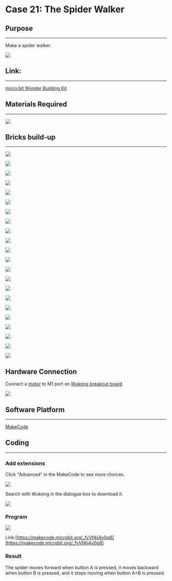 ﻿# Case 21: The Spider Walker

## Purpose
---
Make a spider walker.

![](https://wiki-media-ef.oss-cn-hongkong.aliyuncs.com//images/Wonder-Building-Kit-case-21-01.png)

## Link:
---
[micro:bit Wonder Building Kit](https://www.elecfreaks.com/micro-bit-wonder-building-kit-without-micro-bit-board.html)

## Materials Required
---
![](https://wiki-media-ef.oss-cn-hongkong.aliyuncs.com//images/Wonder-Building-Kit-step-case-21-01.png)
## Bricks build-up
---

![](https://wiki-media-ef.oss-cn-hongkong.aliyuncs.com//images/Wonder-Building-Kit-step-case-21-02.png)

![](https://wiki-media-ef.oss-cn-hongkong.aliyuncs.com//images/Wonder-Building-Kit-step-case-21-03.png)

![](https://wiki-media-ef.oss-cn-hongkong.aliyuncs.com//images/Wonder-Building-Kit-step-case-21-04.png)

![](https://wiki-media-ef.oss-cn-hongkong.aliyuncs.com//images/Wonder-Building-Kit-step-case-21-05.png)

![](https://wiki-media-ef.oss-cn-hongkong.aliyuncs.com//images/Wonder-Building-Kit-step-case-21-06.png)

![](https://wiki-media-ef.oss-cn-hongkong.aliyuncs.com//images/Wonder-Building-Kit-step-case-21-07.png)

![](https://wiki-media-ef.oss-cn-hongkong.aliyuncs.com//images/Wonder-Building-Kit-step-case-21-08.png)

![](https://wiki-media-ef.oss-cn-hongkong.aliyuncs.com//images/Wonder-Building-Kit-step-case-21-09.png)

![](https://wiki-media-ef.oss-cn-hongkong.aliyuncs.com//images/Wonder-Building-Kit-step-case-21-10.png)

![](https://wiki-media-ef.oss-cn-hongkong.aliyuncs.com//images/Wonder-Building-Kit-step-case-21-11.png)

![](https://wiki-media-ef.oss-cn-hongkong.aliyuncs.com//images/Wonder-Building-Kit-step-case-21-12.png)

![](https://wiki-media-ef.oss-cn-hongkong.aliyuncs.com//images/Wonder-Building-Kit-step-case-21-13.png)

![](https://wiki-media-ef.oss-cn-hongkong.aliyuncs.com//images/Wonder-Building-Kit-step-case-21-14.png)

![](https://wiki-media-ef.oss-cn-hongkong.aliyuncs.com//images/Wonder-Building-Kit-step-case-21-15.png)

![](https://wiki-media-ef.oss-cn-hongkong.aliyuncs.com//images/Wonder-Building-Kit-step-case-21-16.png)

![](https://wiki-media-ef.oss-cn-hongkong.aliyuncs.com//images/Wonder-Building-Kit-step-case-21-17.png)

![](https://wiki-media-ef.oss-cn-hongkong.aliyuncs.com//images/Wonder-Building-Kit-step-case-21-18.png)

![](https://wiki-media-ef.oss-cn-hongkong.aliyuncs.com//images/Wonder-Building-Kit-step-case-21-19.png)

![](https://wiki-media-ef.oss-cn-hongkong.aliyuncs.com//images/Wonder-Building-Kit-step-case-21-20.png)

![](https://wiki-media-ef.oss-cn-hongkong.aliyuncs.com//images/Wonder-Building-Kit-step-case-21-21.png)

![](https://wiki-media-ef.oss-cn-hongkong.aliyuncs.com//images/Wonder-Building-Kit-step-case-21-22.png)

![](https://wiki-media-ef.oss-cn-hongkong.aliyuncs.com//images/Wonder-Building-Kit-step-case-21-23.png)

## Hardware Connection

Connect a [motor](https://www.elecfreaks.com/geekservo-motor-2kg-compatible-with-lego.html) to M1 port on [Wukong breakout board](https://www.elecfreaks.com/wukong-board-with-lego-holder-for-micro-bit.html).

![](https://wiki-media-ef.oss-cn-hongkong.aliyuncs.com//images/Wonder-Building-Kit-case-21-06.png)

## Software Platform
---
[MakeCode](https://makecode.microbit.org/)

## Coding
---
### Add extensions
Click "Advanced" in the MakeCode to see more choices.

![](https://wiki-media-ef.oss-cn-hongkong.aliyuncs.com//images/Wonder-Building-Kit-case-21-02.png)

Search with Wukong in the dialogue box to download it.

![](https://wiki-media-ef.oss-cn-hongkong.aliyuncs.com//images/Wonder-Building-Kit-case-21-03.png)





### Program

![](https://wiki-media-ef.oss-cn-hongkong.aliyuncs.com//images/Wonder-Building-Kit-case-21-04.png)

Link:[https://makecode.microbit.org/_fyVf4ii4v0p8](https://makecode.microbit.org/_fyVf4ii4v0p8)

### Result

The spider moves forward when button A is pressed, it moves backward when button B is pressed, and it stops moving when button A+B is pressed.
